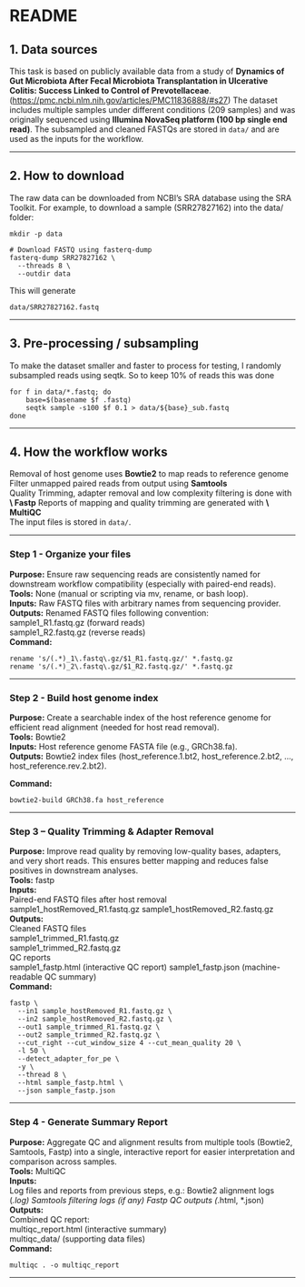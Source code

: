 

#  README

## 1. Data sources

This task is based on publicly available data from a study of **Dynamics of Gut Microbiota After Fecal Microbiota Transplantation in Ulcerative Colitis: Success Linked to Control of Prevotellaceae**. (https://pmc.ncbi.nlm.nih.gov/articles/PMC11836888/#s27) The dataset includes multiple samples under different conditions (209 samples) and was originally sequenced using **Illumina NovaSeq platform (100 bp single end read)**.
The subsampled and cleaned FASTQs are stored in `data/` and are used as the inputs for the workflow.

---

## 2. How to download

The raw data can be downloaded from NCBI’s SRA database using the SRA Toolkit. For example, to download a sample (SRR27827162) into the data/ folder:
```
mkdir -p data

# Download FASTQ using fasterq-dump
fasterq-dump SRR27827162 \
  --threads 8 \
  --outdir data

```
This will generate
```
data/SRR27827162.fastq
```

---

## 3. Pre-processing / subsampling

To make the dataset smaller and faster to process for testing, I randomly subsampled reads using seqtk. So to keep 10% of reads this was done  
```.
for f in data/*.fastq; do
    base=$(basename $f .fastq)
    seqtk sample -s100 $f 0.1 > data/${base}_sub.fastq
done

```

---

## 4. How the workflow works
Removal of host genome uses **Bowtie2** to map reads to reference genome  
Filter unmapped paired reads from output using **Samtools**  
Quality Trimming, adapter removal and low complexity filtering is done with **\ Fastp** 
Reports of mapping and quality trimming are generated with **\ MultiQC**  
The input files is stored in `data/`.  

---
### Step 1 - Organize your files
**Purpose:** Ensure raw sequencing reads are consistently named for downstream workflow compatibility (especially with paired-end reads).  
**Tools:** None (manual or scripting via mv, rename, or bash loop).  
**Inputs:** Raw FASTQ files with arbitrary names from sequencing provider.  
**Outputs:** Renamed FASTQ files following convention:  
  sample1_R1.fastq.gz (forward reads)  
  sample1_R2.fastq.gz (reverse reads)  
**Command:**
```
rename 's/(.*)_1\.fastq\.gz/$1_R1.fastq.gz/' *.fastq.gz  
rename 's/(.*)_2\.fastq\.gz/$1_R2.fastq.gz/' *.fastq.gz  
```
---

### Step 2 - Build host genome index

**Purpose:** Create a searchable index of the host reference genome for efficient read alignment (needed for host read removal).  
**Tools:** Bowtie2   
**Inputs:** Host reference genome FASTA file (e.g., GRCh38.fa).   
**Outputs:** Bowtie2 index files (host_reference.1.bt2, host_reference.2.bt2, …, host_reference.rev.2.bt2).  
 
**Command:**

```
bowtie2-build GRCh38.fa host_reference
```

---
### Step 3 – Quality Trimming & Adapter Removal
 
**Purpose:** Improve read quality by removing low-quality bases, adapters, and very short reads. This ensures better mapping and reduces false positives in downstream analyses.  
**Tools:** fastp  
**Inputs:**  
Paired-end FASTQ files after host removal  
  sample1_hostRemoved_R1.fastq.gz
  sample1_hostRemoved_R2.fastq.gz  
**Outputs:**  
Cleaned FASTQ files  
  sample1_trimmed_R1.fastq.gz  
  sample1_trimmed_R2.fastq.gz  
QC reports    
  sample1_fastp.html (interactive QC report)
  sample1_fastp.json (machine-readable QC summary)  
**Command:**
```
fastp \
  --in1 sample_hostRemoved_R1.fastq.gz \
  --in2 sample_hostRemoved_R2.fastq.gz \
  --out1 sample_trimmed_R1.fastq.gz \
  --out2 sample_trimmed_R2.fastq.gz \
  --cut_right --cut_window_size 4 --cut_mean_quality 20 \
  -l 50 \
  --detect_adapter_for_pe \
  -y \
  --thread 8 \
  --html sample_fastp.html \
  --json sample_fastp.json

```

---

### Step 4 - Generate Summary Report

**Purpose:** Aggregate QC and alignment results from multiple tools (Bowtie2, Samtools, Fastp) into a single, interactive report for easier interpretation and comparison across samples.  
**Tools:** MultiQC  
**Inputs:**  
Log files and reports from previous steps, e.g.:
  Bowtie2 alignment logs (*.log)
  Samtools filtering logs (if any)
  Fastp QC outputs (*.html, *.json)
**Outputs:**  
  Combined QC report:  
  multiqc_report.html (interactive summary)  
  multiqc_data/ (supporting data files)  
**Command:**  
```
multiqc . -o multiqc_report
```

---


